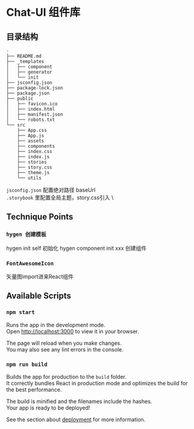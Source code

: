 # Chat-UI 组件库


## 目录结构
```
·
├── README.md
├── _templates
│   ├── component
│   ├── generator
│   └── init
├── jsconfig.json
├── package-lock.json
├── package.json
├── public
│   ├── favicon.ico
│   ├── index.html
│   ├── manifest.json
│   └── robots.txt
└── src
    ├── App.css
    ├── App.js
    ├── assets
    ├── components
    ├── index.css
    ├── index.js
    ├── stories
    ├── story.css
    ├── theme.js
    └── utils
```

`jsconfig.json` 配置绝对路径 baseUrl \
`.storybook` 里配置全局主题，story.css引入 \




## Technique Points
### `hygen 创建模板`
hygen init self 初始化
hygen component init xxx 创建组件

### `FontAwesomeIcon` 
矢量图import进来React组件	




## Available Scripts

### `npm start`

Runs the app in the development mode.\
Open [http://localhost:3000](http://localhost:3000) to view it in your browser.

The page will reload when you make changes.\
You may also see any lint errors in the console.



### `npm run build`

Builds the app for production to the `build` folder.\
It correctly bundles React in production mode and optimizes the build for the best performance.

The build is minified and the filenames include the hashes.\
Your app is ready to be deployed!

See the section about [deployment](https://facebook.github.io/create-react-app/docs/deployment) for more information.



